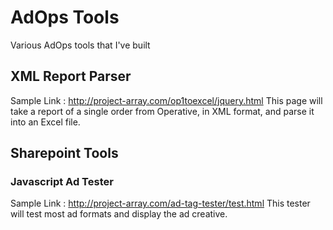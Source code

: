# AdOps Tools
Various AdOps tools that I've built

## XML Report Parser
Sample Link : http://project-array.com/op1toexcel/jquery.html
This page will take a report of a single order from Operative, in XML format, and parse it into an Excel file.

## Sharepoint Tools
### Javascript Ad Tester
Sample Link : http://project-array.com/ad-tag-tester/test.html
This tester will test most ad formats and display the ad creative.

